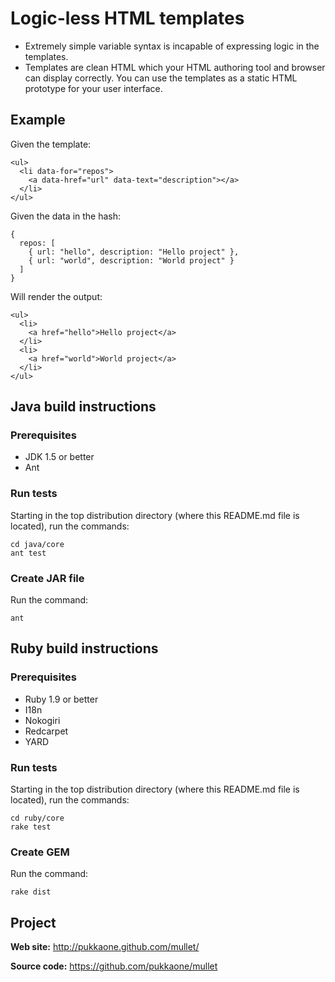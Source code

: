 # Logic-less HTML templates

  * Extremely simple variable syntax is incapable of expressing logic in the
    templates.
  * Templates are clean HTML which your HTML authoring tool and browser can
    display correctly.  You can use the templates as a static HTML prototype
    for your user interface.


## Example

Given the template:

    <ul>
      <li data-for="repos">
        <a data-href="url" data-text="description"></a>
      </li>
    </ul>

Given the data in the hash:

    {
      repos: [
        { url: "hello", description: "Hello project" },
        { url: "world", description: "World project" }
      ]
    }

Will render the output:

    <ul>
      <li>
        <a href="hello">Hello project</a>
      </li>
      <li>
        <a href="world">World project</a>
      </li>
    </ul>


## Java build instructions


### Prerequisites

  * JDK 1.5 or better
  * Ant


### Run tests

Starting in the top distribution directory (where this README.md file is
located), run the commands:

    cd java/core
    ant test


### Create JAR file

Run the command:

    ant


## Ruby build instructions


### Prerequisites

  * Ruby 1.9 or better
  * I18n
  * Nokogiri
  * Redcarpet
  * YARD


### Run tests

Starting in the top distribution directory (where this README.md file is
located), run the commands:

    cd ruby/core
    rake test


### Create GEM

Run the command:

    rake dist


## Project

**Web site:**    http://pukkaone.github.com/mullet/

**Source code:** https://github.com/pukkaone/mullet
